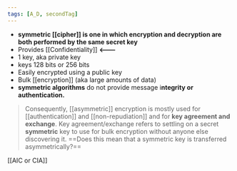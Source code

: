```yaml
---
tags: [A_D, secondTag]
---
```

- **symmetric [[cipher]] is one in which encryption and decryption are both performed by the same secret key**
- Provides [[Confidentiality]] **<---**
- 1 key, aka private key
- keys 128 bits or 256 bits
- Easily encrypted using a public key
- Bulk [[encryption]] (aka large amounts of data)
- **symmetric algorithms** do not provide message i**ntegrity or authentication.**

>Consequently, [[asymmetric]] encryption is mostly used for [[authentication]] and [[non-repudiation]] and for **key agreement and exchange**. Key agreement/exchange refers to settling on a secret **symmetric** key to use for bulk encryption without anyone else discovering it.
==Does this mean that a symmetric key is transferred asymmetrically?==


[[AIC or CIA]]